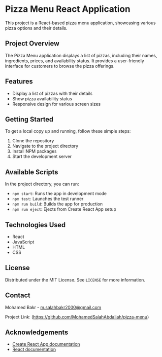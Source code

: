 # Pizza Menu React Application

This project is a React-based pizza menu application, showcasing various pizza options and their details.

## Project Overview

The Pizza Menu application displays a list of pizzas, including their names, ingredients, prices, and availability status. It provides a user-friendly interface for customers to browse the pizza offerings.

## Features

- Display a list of pizzas with their details
- Show pizza availability status
- Responsive design for various screen sizes

## Getting Started

To get a local copy up and running, follow these simple steps:

1. Clone the repository
2. Navigate to the project directory
3. Install NPM packages
4. Start the development server

## Available Scripts

In the project directory, you can run:

- `npm start`: Runs the app in development mode
- `npm test`: Launches the test runner
- `npm run build`: Builds the app for production
- `npm run eject`: Ejects from Create React App setup

## Technologies Used

- React
- JavaScript
- HTML
- CSS

## License

Distributed under the MIT License. See `LICENSE` for more information.

## Contact

Mohamed Bakr - m.salahbakr2000@gmail.com

Project Link: (https://github.com/MohamedSalahAbdallah/pizza-menu)

## Acknowledgements

- [Create React App documentation](https://facebook.github.io/create-react-app/docs/getting-started)
- [React documentation](https://reactjs.org/)
